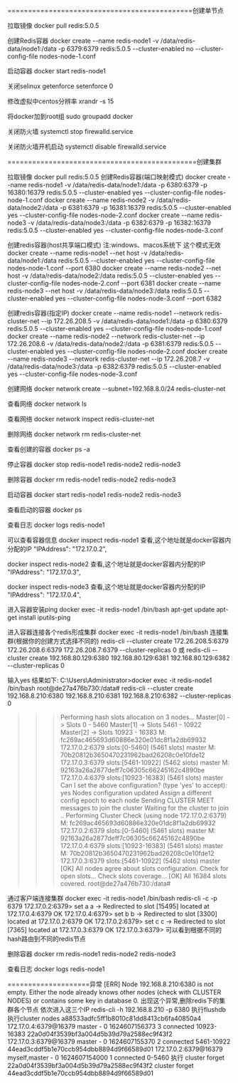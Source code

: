 =============================================创建单节点

拉取镜像
docker  pull  redis:5.0.5

创建Redis容器
docker create --name redis-node1 -v /data/redis-data/node1:/data -p 6379:6379 redis:5.0.5 --cluster-enabled no --cluster-config-file nodes-node-1.conf

启动容器
docker start redis-node1

关闭selinux
getenforce
setenforce 0

修改虚拟中centos分辨率
xrandr -s  15

将docker加到root组
sudo groupadd docker 

关闭防火墙
systemctl stop firewalld.service

关闭防火墙开机启动
systemctl disable firewalld.service


==============================================创建集群


拉取镜像
docker  pull  redis:5.0.5
创建Redis容器(端口映射模式)
docker create --name redis-node1 -v /data/redis-data/node1:/data -p 6380:6379 -p 16380:16379 redis:5.0.5 --cluster-enabled yes --cluster-config-file nodes-node-1.conf
docker create --name redis-node2 -v /data/redis-data/node2:/data -p 6381:6379 -p 16381:16379 redis:5.0.5 --cluster-enabled yes --cluster-config-file nodes-node-2.conf
docker create --name redis-node3 -v /data/redis-data/node3:/data -p 6382:6379 -p 16382:16379 redis:5.0.5 --cluster-enabled yes --cluster-config-file nodes-node-3.conf

创建redis容器(host共享端口模式) 注:windows、macos系统下 这个模式无效
docker create --name redis-node1 --net host -v /data/redis-data/node1:/data redis:5.0.5 --cluster-enabled yes --cluster-config-file nodes-node-1.conf --port 6380
docker create --name redis-node2 --net host -v /data/redis-data/node2:/data redis:5.0.5 --cluster-enabled yes --cluster-config-file nodes-node-2.conf --port 6381
docker create --name redis-node3 --net host -v /data/redis-data/node3:/data redis:5.0.5 --cluster-enabled yes --cluster-config-file nodes-node-3.conf --port 6382

创建redis容器(指定IP)
docker create --name redis-node1 --network redis-cluster-net --ip 172.26.208.5 -v /data/redis-data/node1:/data -p 6380:6379 redis:5.0.5 --cluster-enabled yes --cluster-config-file nodes-node-1.conf
docker create --name redis-node2 --network redis-cluster-net --ip 172.26.208.6 -v /data/redis-data/node2:/data -p 6381:6379 redis:5.0.5 --cluster-enabled yes --cluster-config-file nodes-node-2.conf
docker create --name redis-node3 --network redis-cluster-net --ip 172.26.208.7 -v /data/redis-data/node3:/data -p 6382:6379 redis:5.0.5 --cluster-enabled yes --cluster-config-file nodes-node-3.conf


创建网络
docker network create --subnet=192.168.8.0/24 redis-cluster-net

查看网络
docker network ls

查看网络
docker network inspect redis-cluster-net

删除网络
docker network rm redis-cluster-net


查看创建的容器
docker ps -a

停止容器
docker stop redis-node1 redis-node2 redis-node3

删除容器
docker rm redis-node1 redis-node2 redis-node3

启动容器
docker start redis-node1 redis-node2 redis-node3


查看启动的容器
docker ps 

查看日志
docker logs redis-node1

可以查看容器信息
docker inspect redis-node1
查看,这个地址就是docker容器内分配的IP
"IPAddress": "172.17.0.2",


docker inspect redis-node2
查看,这个地址就是docker容器内分配的IP
"IPAddress": "172.17.0.3",


docker inspect redis-node3
查看,这个地址就是docker容器内分配的IP
"IPAddress": "172.17.0.4",



进入容器安装ping
docker exec -it redis-node1 /bin/bash
apt-get update
apt-get install iputils-ping


进入容器连接各个redis形成集群
docker exec -it redis-node1 /bin/bash
连接集群(根据你的创建方式选择不同的)
redis-cli --cluster create 172.26.208.5:6379  172.26.208.6:6379 172.26.208.7:6379 --cluster-replicas 0
或
redis-cli --cluster create 192.168.80.129:6380  192.168.80.129:6381 192.168.80.129:6382 --cluster-replicas 0

输入yes
结果如下:
C:\Users\Administrator>docker exec -it redis-node1 /bin/bash
root@de27a476b730:/data# redis-cli --cluster create 192.168.8.210:6380  192.168.8.210:6381 192.168.8.210:6382 --cluster-replicas 0
>>> Performing hash slots allocation on 3 nodes...
Master[0] -> Slots 0 - 5460
Master[1] -> Slots 5461 - 10922
Master[2] -> Slots 10923 - 16383
M: fc269ac465693d60886e320e01dc8f1a2db69932 172.17.0.2:6379
   slots:[0-5460] (5461 slots) master
M: 70b20812b3650470231962bad26208c0e10fde12 172.17.0.3:6379
   slots:[5461-10922] (5462 slots) master
M: 92163a26a2877deff7c06305c66245162c4890be 172.17.0.4:6379
   slots:[10923-16383] (5461 slots) master
Can I set the above configuration? (type 'yes' to accept): yes
>>> Nodes configuration updated
>>> Assign a different config epoch to each node
>>> Sending CLUSTER MEET messages to join the cluster
Waiting for the cluster to join
..
>>> Performing Cluster Check (using node 172.17.0.2:6379)
M: fc269ac465693d60886e320e01dc8f1a2db69932 172.17.0.2:6379
   slots:[0-5460] (5461 slots) master
M: 92163a26a2877deff7c06305c66245162c4890be 172.17.0.4:6379
   slots:[10923-16383] (5461 slots) master
M: 70b20812b3650470231962bad26208c0e10fde12 172.17.0.3:6379
   slots:[5461-10922] (5462 slots) master
[OK] All nodes agree about slots configuration.
>>> Check for open slots...
>>> Check slots coverage...
[OK] All 16384 slots covered.
root@de27a476b730:/data#


通过客户端连接集群
 docker exec -it redis-node1 /bin/bash
 redis-cli -c -p 6379
 172.17.0.2:6379> set a a
 -> Redirected to slot [15495] located at 172.17.0.4:6379
 OK
 172.17.0.4:6379> set b b
 -> Redirected to slot [3300] located at 172.17.0.2:6379
 OK
 172.17.0.2:6379> set c c
 -> Redirected to slot [7365] located at 172.17.0.3:6379
 OK
 172.17.0.3:6379>
 可以看到根据不同的hash路由到不同的redis节点
 



删除容器
docker rm redis-node1 redis-node2 redis-node3



查看日志
docker logs redis-node1


====================异常
[ERR] Node 192.168.8.210:6380 is not empty. Either the node already knows other nodes (check with CLUSTER NODES) or contains some key in database 0.
出现这个异常,删除redis下的集群各个节点
依次进入这三个IP
redis-cli -h 192.168.8.210 -p 6380
执行flushdb
执行cluster nodes
a88533adfc5ff1b8010c81dd8413cb6fa40850a4 172.17.0.4:6379@16379 master - 0 1624607156373 3 connected 10923-16383
22a0d04f3539bf3a004d5b39d79a2588ec9f43f2 172.17.0.3:6379@16379 master - 0 1624607155370 2 connected 5461-10922
44ead3cddf5b1e70ccb954dbb8894d9f66589d01 172.17.0.2:6379@16379 myself,master - 0 1624607154000 1 connected 0-5460
执行
cluster forget 22a0d04f3539bf3a004d5b39d79a2588ec9f43f2
cluster forget 44ead3cddf5b1e70ccb954dbb8894d9f66589d01




